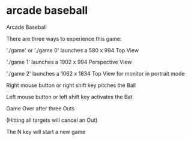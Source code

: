 # arcade baseball

Arcade Baseball


  There are three ways to experience this game:

  './game' or './game 0' launches a 580 x 994 Top View

  './game 1' launches a 1902 x 994 Perspective View

  './game 2' launches a 1062 x 1834 Top View for monitor in portrait mode


  Right mouse button or right shift key pitches the Ball

  Left mouse button or left shift key activates the Bat

  Game Over after three Outs

  (Hitting all targets will cancel an Out)

  The N key will start a new game
